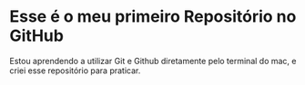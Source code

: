 # Esse é o meu primeiro Repositório no GitHub

Estou aprendendo a utilizar Git e Github diretamente pelo terminal do mac, e criei esse repositório para praticar.

